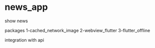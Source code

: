 # news_app
 show news
 
 packages 1-cached_network_image
 2-webview_flutter
 3-flutter_offline

integration with  api 
